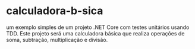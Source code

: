 # calculadora-b-sica
um exemplo simples de um projeto .NET Core com testes unitários usando TDD. Este projeto será uma calculadora básica que realiza operações de soma, subtração, multiplicação e divisão.
